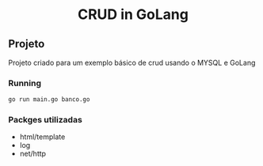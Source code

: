 <h1 align="center">
  CRUD in GoLang
</h1>

## Projeto
Projeto criado para um exemplo básico de crud usando o MYSQL e GoLang

### Running

```sh
go run main.go banco.go
```

### Packges utilizadas
* html/template
* log
* net/http

